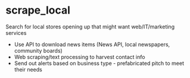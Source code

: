 # scrape_local
Search for local stores opening up that might want web/IT/marketing services

- Use API to download news items (News API, local newspapers, community boards)
- Web scraping/text processing to harvest contact info
- Send out alerts based on business type - prefabricated pitch to meet their needs